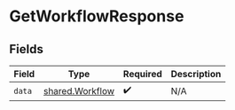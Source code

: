 # GetWorkflowResponse


## Fields

| Field                                              | Type                                               | Required                                           | Description                                        |
| -------------------------------------------------- | -------------------------------------------------- | -------------------------------------------------- | -------------------------------------------------- |
| `data`                                             | [shared.Workflow](../../models/shared/workflow.md) | :heavy_check_mark:                                 | N/A                                                |